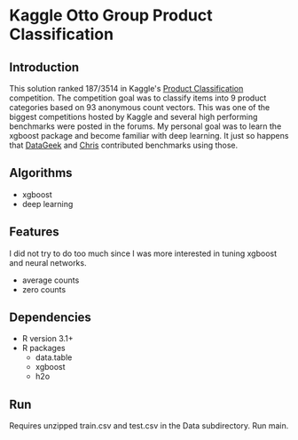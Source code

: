 # Kaggle Otto Group Product Classification

## Introduction
This solution ranked 187/3514 in Kaggle's [Product Classification](https://www.kaggle.com/c/otto-group-product-classification-challenge) competition.  The competition goal was to classify items into 9 product categories based on 93 anonymous count vectors.  This was one of the biggest competitions hosted by Kaggle and several high performing benchmarks were posted in the forums.  My personal goal was to learn the xgboost package and become familiar with deep learning.  It just so happens that [DataGeek](https://www.kaggle.com/c/otto-group-product-classification-challenge/forums/t/14134/deep-learning-h2o-0-44) and [Chris](https://www.kaggle.com/c/otto-group-product-classification-challenge/forums/t/12989/code-for-leaderboard-score-of-0-45612-in-3-minutes) contributed benchmarks using those.

## Algorithms
* xgboost
* deep learning

## Features
I did not try to do too much since I was more interested in tuning xgboost and neural networks.
* average counts
* zero counts

## Dependencies
* R version 3.1+
* R packages
  * data.table
  * xgboost
  * h2o

## Run
Requires unzipped train.csv and test.csv in the Data subdirectory.  Run main.
